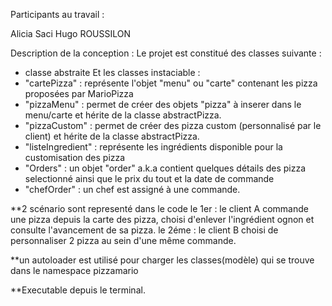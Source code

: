Participants au travail : 

Alicia Saci
Hugo ROUSSILON


Description de la conception :
Le projet est constitué des classes suivante :
- classe abstraite <abstractPizza>
Et les classes instaciable : 
- "cartePizza" : représente  l'objet "menu" ou "carte" contenant les pizza proposées par MarioPizza
- "pizzaMenu" :  permet de créer des objets "pizza" à inserer dans le menu/carte et hérite de la classe abstractPizza.
- "pizzaCustom" : permet de créer des pizza custom (personnalisé par le client) et hérite de la classe abstractPizza.
- "listeIngredient" : représente les ingrédients disponible pour la customisation des pizza
- "Orders" : un objet "order" a.k.a contient quelques détails des pizza selectionné ainsi que le prix du tout et la date de commande
- "chefOrder" : un chef est assigné à une commande.

**2 scénario sont representé dans le code
le 1er : le client A commande une pizza depuis la carte des pizza, choisi d'enlever l'ingrédient ognon et consulte l'avancement de sa pizza.
le 2éme : le client B choisi de personnaliser 2 pizza au sein d'une même commande.

**un autoloader est utilisé pour charger les classes(modèle) qui se trouve dans le 
namespace pizzamario

**Executable depuis le terminal.
